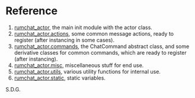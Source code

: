 # Reference

1. [rumchat_actor](modules_ref/main.md), the main init module with the actor class.
2. [rumchat_actor.actions](modules_ref/actions.md), some common message actions, ready to register (after instancing in some cases).
3. [rumchat_actor.commands](modules_ref/commands.md), the ChatCommand abstract class, and some derivative classes for common commands, which are ready to register (after instancing).
4. [rumchat_actor.misc](modules_ref/misc.md), miscellaneous stuff for end use.
5. [rumchat_actor.utils](modules_ref/utils.md), various utility functions for internal use.
6. [rumchat_actor.static](modules_ref/static.md), static variables.

S.D.G.
